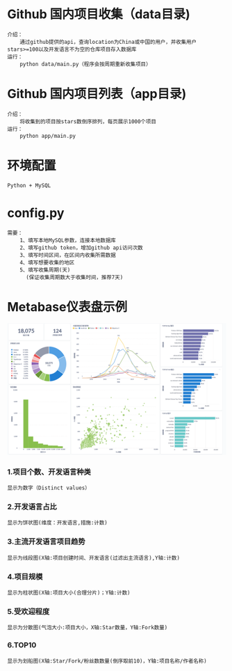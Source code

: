 # Github 国内项目收集（data目录)
    介绍：
        通过github提供的api，查询location为China或中国的用户，并收集用户stars>=100以及开发语言不为空的仓库项目存入数据库
    运行：
        python data/main.py（程序会按周期重新收集项目）

# Github 国内项目列表（app目录)
    介绍：
        将收集到的项目按stars数倒序排列，每页展示1000个项目
    运行：
        python app/main.py

# 环境配置
    Python + MySQL

# config.py
    需要：
        1、填写本地MySQL参数，连接本地数据库
        2、填写github token，增加github api访问次数
        3、填写时间区间，在区间内收集所需数据
        4、填写想要收集的地区
        5、填写收集周期(天)
          (保证收集周期数大于收集时间，推荐7天)

# Metabase仪表盘示例
![dashboard.png](dashboard.png)
### 1.项目个数、开发语言种类
    显示为数字（Distinct values）
### 2.开发语言占比
    显示为饼状图(维度：开发语言,措施:计数)
### 3.主流开发语言项目趋势
    显示为线段图(X轴:项目创建时间、开发语言(过滤出主流语言),Y轴:计数)
### 4.项目规模
    显示为柱状图(X轴:项目大小(合理分片)；Y轴:计数)
### 5.受欢迎程度
    显示为分散图(气泡大小:项目大小，X轴:Star数量，Y轴:Fork数量)
### 6.TOP10
    显示为划船图(X轴:Star/Fork/粉丝数数量(倒序取前10)，Y轴:项目名称/作者名称)